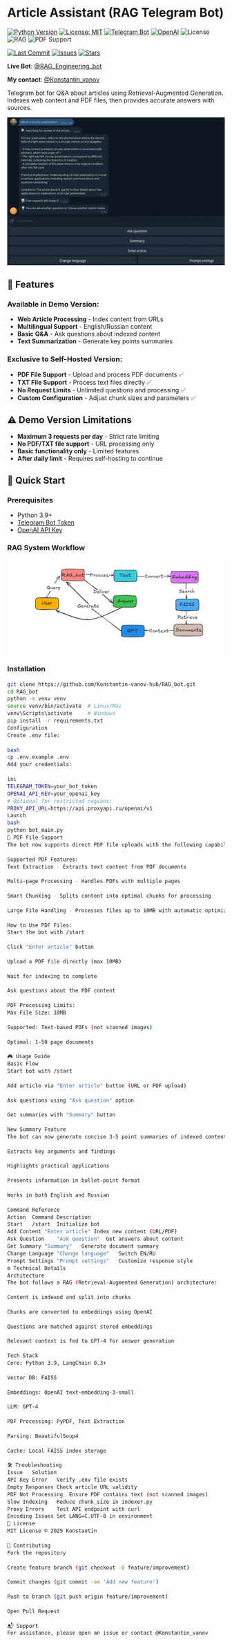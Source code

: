 # Article Assistant (RAG Telegram Bot) 

[![Python Version](https://img.shields.io/badge/python-3.9+-blue)](https://www.python.org/)
[![License: MIT](https://img.shields.io/badge/License-MIT-yellow.svg)](https://opensource.org/licenses/MIT)
[![Telegram Bot](https://img.shields.io/badge/Telegram-Bot-blue.svg)](https://core.telegram.org/bots)
[![OpenAI](https://img.shields.io/badge/OpenAI-GPT--4-purple.svg)](https://openai.com/)
![License](https://img.shields.io/badge/license-MIT-green)
![RAG](https://img.shields.io/badge/tech-RAG-orange)
![PDF Support](https://img.shields.io/badge/feature-PDF%20Support-red)

[![Last Commit](https://img.shields.io/github/last-commit/Konstantin-vanov-hub/RAG_bot)](https://github.com/Konstantin-vanov-hub/RAG_bot/commits/main)
[![Issues](https://img.shields.io/github/issues/Konstantin-vanov-hub/RAG_bot)](https://github.com/Konstantin-vanov-hub/RAG_bot/issues)
[![Stars](https://img.shields.io/github/stars/Konstantin-vanov-hub/RAG_bot)](https://github.com/Konstantin-vanov-hub/RAG_bot/stargazers)

**Live Bot**: [@RAG_Engineering_bot](https://t.me/RAG_Engineering_bot)

**My contact**: [@Konstantin_vanov](https://t.me/Konstantin_vanov)

Telegram bot for Q&A about articles using Retrieval-Augmented Generation. Indexes web content and PDF files, then provides accurate answers with sources.

![Answer](images/answer1.jpg)

## 🌟 Features 
### Available in Demo Version:
- **Web Article Processing** - Index content from URLs
- **Multilingual Support** - English/Russian content
- **Basic Q&A** - Ask questions about indexed content
- **Text Summarization** - Generate key points summaries

### Exclusive to Self-Hosted Version:
- **PDF File Support** - Upload and process PDF documents ✅
- **TXT File Support** - Process text files directly ✅
- **No Request Limits** - Unlimited questions and processing ✅
- **Custom Configuration** - Adjust chunk sizes and parameters ✅

## ⚠️ Demo Version Limitations
- **Maximum 3 requests per day** - Strict rate limiting
- **No PDF/TXT file support** - URL processing only
- **Basic functionality only** - Limited features
- **After daily limit** - Requires self-hosting to continue


## 🚀 Quick Start
### Prerequisites
- Python 3.9+
- [Telegram Bot Token](https://core.telegram.org/bots#how-do-i-create-a-bot)
- [OpenAI API Key](https://platform.openai.com/api-keys)

### RAG System Workflow
 
![alt text](images/scheme.png)

### Installation
``` bash
git clone https://github.com/Konstantin-vanov-hub/RAG_bot.git
cd RAG_bot
python -m venv venv
source venv/bin/activate  # Linux/Mac
venv\Scripts\activate     # Windows
pip install -r requirements.txt
Configuration
Create .env file:

bash
cp .env.example .env
Add your credentials:

ini
TELEGRAM_TOKEN=your_bot_token
OPENAI_API_KEY=your_openai_key
# Optional for restricted regions:
PROXY_API_URL=https://api.proxyapi.ru/openai/v1
Launch
bash
python bot_main.py
📄 PDF File Support
The bot now supports direct PDF file uploads with the following capabilities:

Supported PDF Features:
Text Extraction - Extracts text content from PDF documents

Multi-page Processing - Handles PDFs with multiple pages

Smart Chunking - Splits content into optimal chunks for processing

Large File Handling - Processes files up to 10MB with automatic optimization

How to Use PDF Files:
Start the bot with /start

Click "Enter article" button

Upload a PDF file directly (max 10MB)

Wait for indexing to complete

Ask questions about the PDF content

PDF Processing Limits:
Max File Size: 10MB

Supported: Text-based PDFs (not scanned images)

Optimal: 1-50 page documents

🎮 Usage Guide
Basic Flow
Start bot with /start

Add article via "Enter article" button (URL or PDF upload)

Ask questions using "Ask question" option

Get summaries with "Summary" button

New Summary Feature
The bot can now generate concise 3-5 point summaries of indexed content:

Extracts key arguments and findings

Highlights practical applications

Presents information in bullet-point format

Works in both English and Russian

Command Reference
Action	Command	Description
Start	/start	Initialize bot
Add Content	"Enter article"	Index new content (URL/PDF)
Ask Question	"Ask question"	Get answers about content
Get Summary	"Summary"	Generate document summary
Change Language	"Change language"	Switch EN/RU
Prompt Settings	"Prompt settings"	Customize response style
⚙️ Technical Details
Architecture
The bot follows a RAG (Retrieval-Augmented Generation) architecture:

Content is indexed and split into chunks

Chunks are converted to embeddings using OpenAI

Questions are matched against stored embeddings

Relevant context is fed to GPT-4 for answer generation

Tech Stack
Core: Python 3.9, LangChain 0.3+

Vector DB: FAISS

Embeddings: OpenAI text-embedding-3-small

LLM: GPT-4

PDF Processing: PyPDF, Text Extraction

Parsing: BeautifulSoup4

Cache: Local FAISS index storage

🛠 Troubleshooting
Issue	Solution
API Key Error	Verify .env file exists
Empty Responses	Check article URL validity
PDF Not Processing	Ensure PDF contains text (not scanned images)
Slow Indexing	Reduce chunk_size in indexer.py
Proxy Errors	Test API endpoint with curl
Encoding Issues	Set LANG=C.UTF-8 in environment
📜 License
MIT License © 2025 Konstantin

🤝 Contributing
Fork the repository

Create feature branch (git checkout -b feature/improvement)

Commit changes (git commit -am 'Add new feature')

Push to branch (git push origin feature/improvement)

Open Pull Request

📬 Support
For assistance, please open an issue or contact @Konstantin_vanov